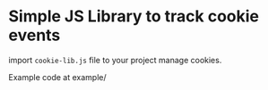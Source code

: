 # Simple JS Library to track cookie events

import `cookie-lib.js` file to your project manage cookies.
 
Example code at example/
